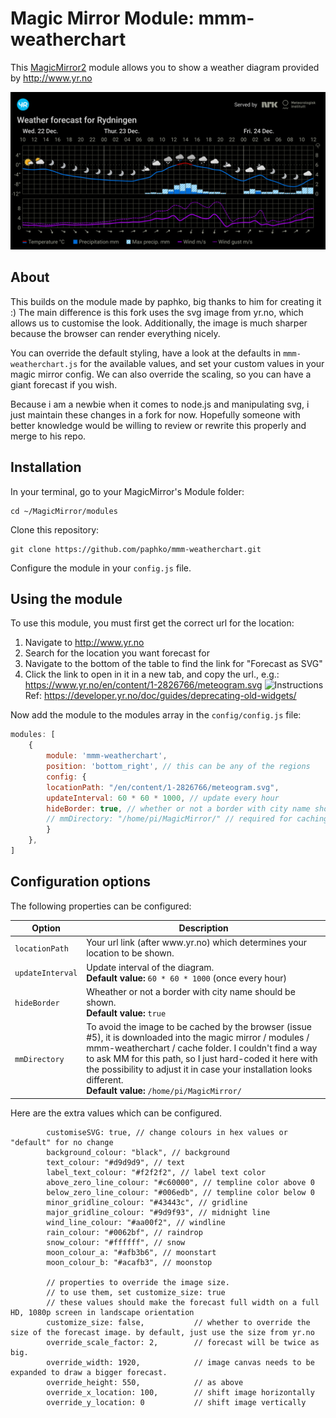 # Magic Mirror Module: mmm-weatherchart
This [MagicMirror2](https://github.com/MichMich/MagicMirror) module allows you to show a weather diagram provided by http://www.yr.no

![Screenshot](meteogram.svg "Screenshot")


## About

This builds on the module made by paphko, big thanks to him for creating it :)
The main difference is this fork uses the svg image from yr.no, which allows us to customise the look. Additionally, the image is much sharper because the browser can render everything nicely.

You can override the default styling, have a look at the defaults in `mmm-weatherchart.js` for the available values, and set your custom values in your magic mirror config.
We can also override the scaling, so you can have a giant forecast if you wish.


Because i am a newbie when it comes to node.js and manipulating svg, i just maintain these changes in a fork for now.
Hopefully someone with better knowledge would be willing to review or rewrite this properly and merge to his repo.

## Installation

In your terminal, go to your MagicMirror's Module folder:
````
cd ~/MagicMirror/modules
````

Clone this repository:
````
git clone https://github.com/paphko/mmm-weatherchart.git
````

Configure the module in your `config.js` file.

## Using the module

To use this module, you must first get the correct url for the location:

1. Navigate to http://www.yr.no
2. Search for the location you want forecast for
3. Navigate to the bottom of the table to find the link for "Forecast as SVG"
4. Click the link to open in it in a new tab, and copy the url., e.g.: https://www.yr.no/en/content/1-2826766/meteogram.svg
![Instructions](https://developer.yr.no/doc/assets/as-svg.png "Instructions")
Ref: https://developer.yr.no/doc/guides/deprecating-old-widgets/

Now add the module to the modules array in the `config/config.js` file:
````javascript
modules: [
    {
        module: 'mmm-weatherchart',
        position: 'bottom_right', // this can be any of the regions
        config: {
		locationPath: "/en/content/1-2826766/meteogram.svg",
		updateInterval: 60 * 60 * 1000, // update every hour
		hideBorder: true, // whether or not a border with city name should be shown
		// mmDirectory: "/home/pi/MagicMirror/" // required for caching; adjust if it differs
        }
    },
]
````

## Configuration options

The following properties can be configured:


<table width="100%">
    <!-- why, markdown... -->
    <thead>
        <tr>
            <th>Option</th>
            <th width="100%">Description</th>
        </tr>
    <thead>
    <tbody>
        <tr>
            <td><code>locationPath</code></td>
            <td>Your url link (after www.yr.no) which determines your location to be shown.</td>
        </tr>
        <tr>
            <td><code>updateInterval</code></td>
            <td>Update interval of the diagram.
                <br><b>Default value:</b> <code>60 * 60 * 1000</code> (once every hour)
            </td>
        </tr>
        <tr>
            <td><code>hideBorder</code></td>
            <td>Wheather or not a border with city name should be shown.
                <br><b>Default value:</b> <code>true</code>
            </td>
        </tr>
        <tr>
            <td><code>mmDirectory</code></td>
            <td>To avoid the image to be cached by the browser (issue #5), it is downloaded into the magic mirror / modules / mmm-weatherchart / cache folder.
                I couldn't find a way to ask MM for this path, so I just hard-coded it here with the possibility to adjust it in case your installation looks different.
                <br><b>Default value:</b> <code>/home/pi/MagicMirror/</code>
            </td>
        </tr>
    </tbody>
</table>



Here are the extra values which can be configured.
```
        customiseSVG: true, // change colours in hex values or "default" for no change
        background_colour: "black", // background
        text_colour: "#d9d9d9", // text
        label_text_colour: "#f2f2f2", // label text color
        above_zero_line_colour: "#c60000", // templine color above 0
        below_zero_line_colour: "#006edb", // templine color below 0
        minor_gridline_colour: "#43443c", // gridline
        major_gridline_colour: "#9d9f93", // midnight line
        wind_line_colour: "#aa00f2", // windline
        rain_colour: "#0062bf", // raindrop
        snow_colour: "#ffffff", // snow
        moon_colour_a: "#afb3b6", // moonstart
        moon_colour_b: "#acafb3", // moonstop

        // properties to override the image size. 
        // to use them, set customize_size: true
        // these values should make the forecast full width on a full HD, 1080p screen in landscape orientation
        customize_size: false,           // whether to override the size of the forecast image. by default, just use the size from yr.no
        override_scale_factor: 2,        // forecast will be twice as big. 
        override_width: 1920,            // image canvas needs to be expanded to draw a bigger forecast.
        override_height: 550,            // as above
        override_x_location: 100,        // shift image horizontally
        override_y_location: 0           // shift image vertically
```
